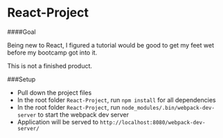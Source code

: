 # React-Project

####Goal

Being new to React, I figured a tutorial would be good to get my feet wet before my bootcamp got into it. 

This is not a finished product.

###Setup

- Pull down the project files
- In the root folder `React-Project`, run `npm install` for all dependencies
- In the root folder `React-Project`, run `node_modules/.bin/webpack-dev-server` to start the webpack dev server
- Application will be served to `http://localhost:8080/webpack-dev-server/`
